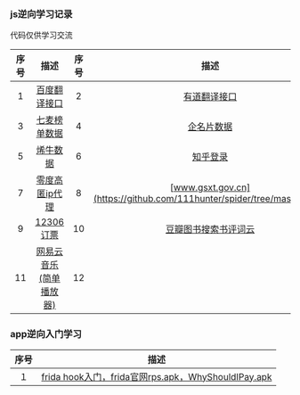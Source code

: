 ### js逆向学习记录
代码仅供学习交流

| 序号 |  描述  | 序号 |  描述  |
| :--: | :------: | :--: | :------: |
|  1   | [百度翻译接口](https://github.com/111hunter/spider/tree/master/baidufanyi) |   2    |   [有道翻译接口](https://github.com/111hunter/spider/tree/master/youdao)   |
|  3   |   [七麦榜单数据](https://github.com/111hunter/spider/tree/master/qimai)   |   4   |   [企名片数据](https://github.com/111hunter/spider/tree/master/qimingpian)   |
|  5   | [烯牛数据](https://github.com/111hunter/spider/tree/master/xiniu) |   6    |   [知乎登录](https://github.com/111hunter/spider/tree/master/zhihu)   |
|  7   |   [零度高匿ip代理](https://github.com/111hunter/spider/tree/master/nyloner)   |   8   |   [www.gsxt.gov.cn](https://github.com/111hunter/spider/tree/master/gsxt)   |
|  9   | [12306订票](https://github.com/111hunter/spider/tree/master/12306) |   10    |   [豆瓣图书搜索书评词云](https://github.com/111hunter/spider/tree/master/douban)   |
|  11   | [网易云音乐(简单播放器)](https://github.com/111hunter/spider/tree/master/wyiyun) |   12   |　

### app逆向入门学习
| 序号 |  描述  |
| :--: | :------: |
|  １   | [frida hook入门，frida官网rps.apk，WhyShouldIPay.apk](https://github.com/111hunter/spider/tree/master/appdemo) |
